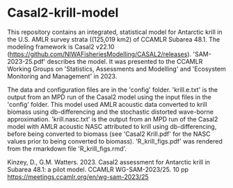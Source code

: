 # Casal2-krill-model
This repository contains an integrated, statistical model for Antarctic krill in the U.S. AMLR survey strata ((125,019 km2) of CCAMLR Subarea 48.1. The modeling framework is Casal2 v22.10 (https://github.com/NIWAFisheriesModelling/CASAL2/releases). 'SAM-2023-25.pdf' describes the model. It was presented to the CCAMLR Working Groups on 'Statistics, Assessments and Modelling' and 'Ecosystem Monitoring and Management' in 2023.

The data and configuration files are in the 'config' folder. 'krill.e.txt' is the output from an MPD run of the Casal2 model using the input files in the 'config' folder. This model used AMLR acoustic data converted to krill biomass using db-differencing and the stochastic distorted wave-borne approximation. 'krill.nasc.txt' is the output from an MPD run of the Casal2 model with AMLR acoustic NASC attributed to krill using db-differencing, before being converted to biomass (see 'Casal2 Krill.pdf' for the NASC values prior to being converted to biomass).  'R_krill_figs.pdf' was rendered from the rmarkdown file 'R_krill_figs.rmd'.

Kinzey, D., G.M. Watters. 2023. Casal2 assessment for Antarctic krill in Subarea 48.1: a pilot model. CCAMLR WG-SAM-2023/25. 10 pp https://meetings.ccamlr.org/en/wg-sam-2023/25

